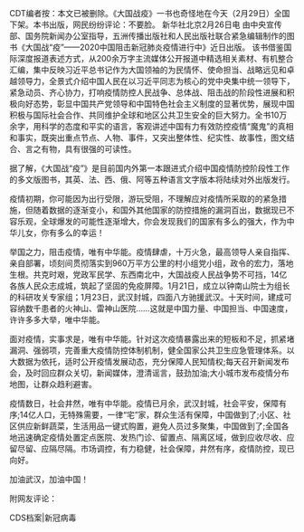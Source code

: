 CDT编者按：本文已被删除。《大国战疫》一书也奇怪地在今天（2月29日）全国下架。本书出版，网民纷纷评论：不要脸。 新华社北京2月26日电 由中央宣传部、国务院新闻办公室指导，五洲传播出版社和人民出版社联合紧急编辑制作的图书《大国战“疫”——2020中国阻击新冠肺炎疫情进行中》近日出版。 该书借鉴国际深度报道表述方式，从200余万字主流媒体公开报道中精选相关素材、有机整合汇编，集中反映习近平总书记作为大国领袖的为民情怀、使命担当、战略远见和卓越领导力，全景式介绍中国人民在以习近平同志为核心的党中央集中统一领导下，紧急动员、齐心协力，打响疫情防控人民战争、总体战、阻击战的阶段性进展和积极向好态势，彰显中国共产党领导和中国特色社会主义制度的显著优势，展现中国积极与国际社会合作、共同维护全球和地区公共卫生安全的巨大努力。全书10万余字，用科学的态度和平实的语言，客观讲述中国有力有效防控疫情“魔鬼”的真相和事实，既突出重点节点、人物、事件，又突出整体性、纪实性、故事性，图文结合、言之有物，具有很强的可读性。

据了解，《大国战“疫”》是目前国内外第一本跟进式介绍中国疫情防控阶段性工作的多文版图书，其英、法、西、俄、阿等五种语言文字版本将陆续对外出版发行。

疫情初期，你可能因为出行受限，游玩受阻，不理解应对疫情所采取的的紧急措施，但随着数据的逐渐变小，和国外其他国家的防控措施的漏洞百出，数据现已不容乐观，全球爆发的可能性逐渐增大，你会发现我们的国家有多么的强大，作为中华儿女，你有多么的幸运！

举国之力，阻击疫情，唯有中华能。疫情肆虐，十万火急，最高领导人亲自指挥、亲自部署，顷刻间贯彻落实到960万平方公里的村小组党小组，政令的宏力，落地生根。共克时艰，党政军民学、东西南北中，大国战疫人民战争势不可挡，14亿各族人民众志成城，筑起了坚固的免疫屏障。1月21日，成立以钟南山院士为组长的科研攻关专家组；1月23日，武汉封城，四面八方驰援武汉。十天时间，建成可容纳数千患者的火神山、雷神山医院……这就是中国力量、中国担当、中国速度，许许多多大举，唯中华能。

面对疫情，实事求是，唯有中华能。针对这次疫情暴露出来的短板和不足，抓紧堵漏洞、强弱项，完善重大疫情防控体制机制，健全国家公共卫生应急管理体系。以大数据为依托，适时公开疫情发展动态，充分保障人民知情权;每天召开新闻发布会，及时回应群众关切，新闻媒体，澄清谣言，鼓劲加油;大小城市发布疫情分布地图，让群众趋利避害。

疫情数日，社会井然，唯有中华能。疫情已月余，武汉封城，社会平安，保障有序;14亿人口，无特殊需要，一律“宅”家，群众生活有保障，中国做到了;小区、社区供应新鲜蔬菜，生活用品一键式购置，避免人员过多聚集，中国做到了;全国各地迅速确定疫情处置定点医院、发热门诊、留置点、隔离区域，做到应收尽收、应留尽留、应隔尽隔。市场调控，有力稳健，社会保障，井然有序，疫情防控，现已向好。

加油武汉，加油中国！ 

附网友评论：  

CDS档案|新冠病毒


